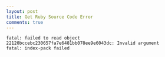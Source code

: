```yaml
---
layout: post
title: Get Ruby Source Code Error
comments: true
---
```


    fatal: failed to read object
    22120bccebc230657fa7e6481bb078ee9e6043dc: Invalid argument
    fatal: index-pack failed

<!-- more -->
